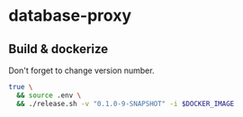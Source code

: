 # database-proxy

## Build & dockerize

Don't forget to change version number.

```bash
true \
  && source .env \
  && ./release.sh -v "0.1.0-9-SNAPSHOT" -i $DOCKER_IMAGE
```
